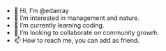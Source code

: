 - 👋 Hi, I’m @edaeray
- 👀 I’m interested in management and nature.
- 🌱 I’m currently learning coding.
- 💞️ I’m looking to collaborate on community growrh.
- 📫 How to reach me, you can add as friend.

<!---
edaeray/edaeray is a ✨ special ✨ repository because its `README.md` (this file) appears on your GitHub profile.
You can click the Preview link to take a look at your changes.
--->
